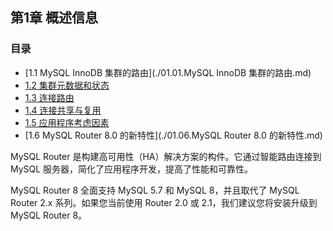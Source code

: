 ## 第1章 概述信息

### 目录

- [1.1 MySQL InnoDB 集群的路由](./01.01.MySQL InnoDB 集群的路由.md)
- [1.2 集群元数据和状态](./01.02.集群元数据和状态.md)
- [1.3 连接路由](./01.03.连接路由.md)
- [1.4 连接共享与复用](./01.04.连接共享与复用.md)
- [1.5 应用程序考虑因素](./01.05.应用程序考虑因素.md)
- [1.6 MySQL Router 8.0 的新特性](./01.06.MySQL Router 8.0 的新特性.md)

MySQL Router 是构建高可用性（HA）解决方案的构件。它通过智能路由连接到 MySQL 服务器，简化了应用程序开发，提高了性能和可靠性。

MySQL Router 8 全面支持 MySQL 5.7 和 MySQL 8，并且取代了 MySQL Router 2.x 系列。如果您当前使用 Router 2.0 或 2.1，我们建议您将安装升级到 MySQL Router 8。